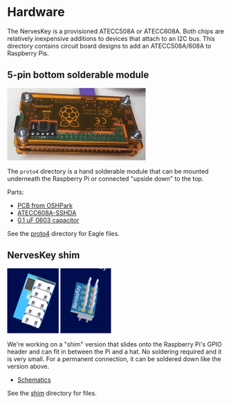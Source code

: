 # Hardware

The NervesKey is a provisioned ATECC508A or ATECC608A. Both chips are
relatively inexpensive additions to devices that attach to an I2C bus. This
directory contains circuit board designs to add an ATECC508A/608A to Raspberry
Pis.

## 5-pin bottom solderable module

![NervesKey bottom](proto4/nerves_key_bottom.jpg "NervesKey bottom mount")

The `proto4` directory is a hand solderable module that can be mounted
underneath the Raspberry Pi or connected "upside down" to the top.

Parts:

* [PCB from OSHPark](https://oshpark.com/shared_projects/A2rzFSK7)
* [ATECC608A-SSHDA](https://www.digikey.com/product-detail/en/microchip-technology/ATECC608A-SSHDA-B/ATECC608A-SSHDA-B-ND/7928178)
* [0.1 uF 0603 capacitor](https://www.digikey.com/product-detail/en/samsung-electro-mechanics/CL10F104ZO8NNNC/1276-1258-1-ND/3889344)

See the [proto4](proto4) directory for Eagle files.

## NervesKey shim

![NervesKey shim](shim/nerves_key_shim1.png) ![NervesKey shim](shim/nerves_key_shim2.png)

We're working on a "shim" version that slides onto the Raspberry Pi's GPIO
header and can fit in between the Pi and a hat. No soldering required and it
is very small. For a permanent connection, it can be soldered down like the
version above.

* [Schematics](shim/MCM18001_NERVESKEY_X1_SCH_181214.PDF)

See the [shim](shim) directory for files.
